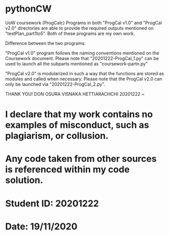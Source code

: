 # pythonCW
UoW coursework (ProgCalc)
Programs in both "ProgCal v1.0" and "ProgCal v2.0" directories are able to provide the required outputs mentioned on "testPlan_part1to5".
Both of these programs are my own work.

Difference between the two programs:

"ProgCal v1.0" program follows the naming conventions mentioned on the Coursework document. Please note that "20201222-ProgCal_1.py" can be used to launch all the subparts mentioned as "coursework-partn.py"

"ProgCal v2.0" is modularized in such a way that the functions are stored as modules and called when necessary. Please note that the ProgCal v2.0 can only be launched via "20201222-ProgCal_2.py".


THANK YOU!
DON OSURA VISNAKA HETTIARACHCHI
20201222
~<DOVH/>

# I declare that my work contains no examples of misconduct, such as plagiarism, or collusion.  
# Any code taken from other sources is referenced within my code solution.

# Student ID: 20201222         
  
# Date:  19/11/2020
